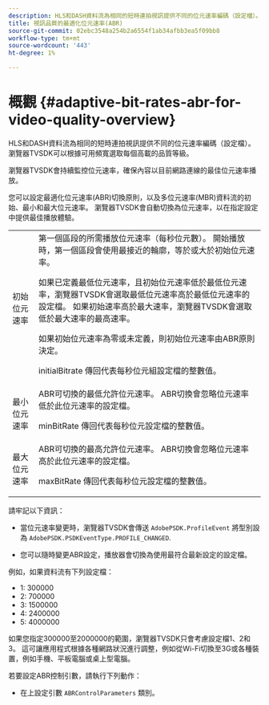 ```yaml
---
description: HLS和DASH資料流為相同的短時連拍視訊提供不同的位元速率編碼（設定檔）。 瀏覽器TVSDK可以根據可用頻寬選取每個高載的品質等級。
title: 視訊品質的最適化位元速率(ABR)
source-git-commit: 02ebc3548a254b2a6554f1ab34afbb3ea5f09bb8
workflow-type: tm+mt
source-wordcount: '443'
ht-degree: 1%

---
```


# 概觀 {#adaptive-bit-rates-abr-for-video-quality-overview}

HLS和DASH資料流為相同的短時連拍視訊提供不同的位元速率編碼（設定檔）。 瀏覽器TVSDK可以根據可用頻寬選取每個高載的品質等級。

瀏覽器TVSDK會持續監控位元速率，確保內容以目前網路連線的最佳位元速率播放。

您可以設定最適化位元速率(ABR)切換原則，以及多位元速率(MBR)資料流的初始、最小和最大位元速率。 瀏覽器TVSDK會自動切換為位元速率，以在指定設定中提供最佳播放體驗。

<table id="table_AF838E082235406AA359BF1C1A77F85F"> 
 <tbody> 
  <tr> 
   <td colname="col01"> 初始位元速率 </td> 
   <td colname="col2">第一個區段的所需播放位元速率（每秒位元數）。 開始播放時，第一個區段會使用最接近的輪廓，等於或大於初始位元速率。 <p> 如果已定義最低位元速率，且初始位元速率低於最低位元速率，瀏覽器TVSDK會選取最低位元速率高於最低位元速率的設定檔。 如果初始速率高於最大速率，瀏覽器TVSDK會選取低於最大速率的最高速率。 </p> <p>如果初始位元速率為零或未定義，則初始位元速率由ABR原則決定。 </p> <p><span class="codeph"> initialBitrate</span> 傳回代表每秒位元組設定檔的整數值。 </p> </td> 
  </tr> 
  <tr> 
   <td colname="col01"> 最小位元速率 </td> 
   <td colname="col2">ABR可切換的最低允許位元速率。 ABR切換會忽略位元速率低於此位元速率的設定檔。 <p><span class="codeph"> minBitRate</span> 傳回代表每秒位元設定檔的整數值。 </p> </td> 
  </tr> 
  <tr> 
   <td colname="col01"> 最大位元速率 </td> 
   <td colname="col2">ABR可切換的最高允許位元速率。 ABR切換會忽略位元速率高於此位元速率的設定檔。 <p><span class="codeph"> maxBitRate</span> 傳回代表每秒位元設定檔的整數值。 </p> </td> 
  </tr> 
 </tbody> 
</table>

請牢記以下資訊：

* 當位元速率變更時，瀏覽器TVSDK會傳送 `AdobePSDK.ProfileEvent` 將型別設為 `AdobePSDK.PSDKEventType.PROFILE_CHANGED`.

* 您可以隨時變更ABR設定，播放器會切換為使用最符合最新設定的設定檔。

例如，如果資料流有下列設定檔：

* 1: 300000
* 2: 700000
* 3: 1500000
* 4: 2400000
* 5: 4000000

如果您指定300000至2000000的範圍，瀏覽器TVSDK只會考慮設定檔1、2和3。 這可讓應用程式根據各種網路狀況進行調整，例如從Wi-Fi切換至3G或各種裝置，例如手機、平板電腦或桌上型電腦。

若要設定ABR控制引數，請執行下列動作：

* 在上設定引數 `ABRControlParameters` 類別。
